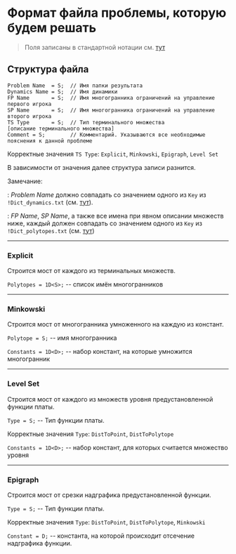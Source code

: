 # Формат файла проблемы, которую будем решать

> Поля записаны в стандартной нотации см. [тут](../DataFormat.md)

## Структура файла

```
Problem Name  = S;  // Имя папки результата
Dynamics Name = S;  // Имя динамики
FP Name       = S;  // Имя многогранника ограничений на управление первого игрока
SP Name       = S;  // Имя многогранника ограничений на управление второго игрока
TS Type       = S;  // Тип терминального множества
[описание терминального множества]
Comment = S;        // Комментарий. Указываются все необходимые пояснения к данной проблеме
```

Корректные значения `TS Type`: `Explicit`, `Minkowski`, `Epigraph`, `Level Set`

В зависимости от значения далее структура записи разнится.

Замечание:

: _Problem Name_ должно совпадать со значением одного из `Key` из
`!Dict_dynamics.txt` (см. [тут](../LDG_FolderStructure.md#dynamics)).

: _FP Name_, _SP Name_, а также все имена при явном описании множеств ниже, каждый должен совпадать со значением одного из `Key` из
`!Dict_polytopes.txt` (см. [тут](../LDG_FolderStructure.md#polytopes))

---

### Explicit

Строится мост от каждого из терминальных множеств.

`Polytopes = 1D<S>;`  -- список имён многогранников

---

### Minkowski

Строится мост от многогранника умноженного на каждую из констант.

`Polytope = S;`  -- имя многогранника

`Constants = 1D<D>;`  -- набор констант, на которые умножится многогранник

---

### Level Set

Строится мост от каждого из множеств уровня предустановленной функции платы.

`Type = S;`  -- Тип функции платы.

Корректные значения `Type`: `DistToPoint`, `DistToPolytope`

`Constants = 1D<D>;`  -- набор констант, для которых считается множество уровня

---

### Epigraph

Строится мост от срезки надграфика предустановленной функции.

`Type = S;`  -- Тип функции платы.

Корректные значения `Type`: `DistToPoint`, `DistToPolytope`, `Minkowski`

`Constant = D;`  -- константа, на которой происходит отсечение надграфика функции.
